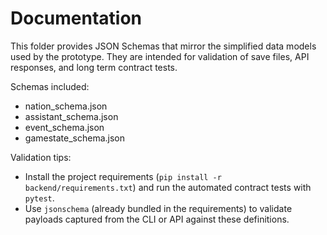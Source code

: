 # Documentation

This folder provides JSON Schemas that mirror the simplified data models used by the prototype. They are intended for validation of save files, API responses, and long term contract tests.

Schemas included:
- nation_schema.json
- assistant_schema.json
- event_schema.json
- gamestate_schema.json

Validation tips:
- Install the project requirements (`pip install -r backend/requirements.txt`) and run the automated contract tests with `pytest`.
- Use `jsonschema` (already bundled in the requirements) to validate payloads captured from the CLI or API against these definitions.

